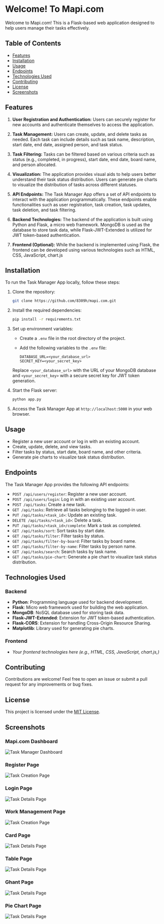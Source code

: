 # Welcome! To Mapi.com

Welcome to Mapi.com! This is a Flask-based web application designed to help users manage their tasks effectively.

## Table of Contents

- [Features](#features)
- [Installation](#installation)
- [Usage](#usage)
- [Endpoints](#endpoints)
- [Technologies Used](#technologies-used)
- [Contributing](#contributing)
- [License](#license)
- [Screenshots](#screenshots)

<!-- ## Features

- User registration and authentication
- Creating, updating, and deleting tasks
- Filtering tasks by various criteria (e.g., status, start date, board name)
- Generating pie charts to visualize task status distribution
Sure, here's a brief functionality overview that you can include in your repository:

--- -->

## Features


1. **User Registration and Authentication:** Users can securely register for new accounts and authenticate themselves to access the application.

2. **Task Management:** Users can create, update, and delete tasks as needed. Each task can include details such as task name, description, start date, end date, assigned person, and task status.

3. **Task Filtering:** Tasks can be filtered based on various criteria such as status (e.g., completed, in progress), start date, end date, board name, and person allocated.

4. **Visualization:** The application provides visual aids to help users better understand their task status distribution. Users can generate pie charts to visualize the distribution of tasks across different statuses.

5. **API Endpoints:** The Task Manager App offers a set of API endpoints to interact with the application programmatically. These endpoints enable functionalities such as user registration, task creation, task updates, task deletion, and task filtering.

6. **Backend Technologies:** The backend of the application is built using Python and Flask, a micro web framework. MongoDB is used as the database to store task data, while Flask-JWT-Extended is utilized for JWT token-based authentication.

7. **Frontend (Optional):** While the backend is implemented using Flask, the frontend can be developed using various technologies such as HTML, CSS, JavaScript, chart.js


## Installation

To run the Task Manager App locally, follow these steps:

1. Clone the repository:

   ```bash
   git clone https://github.com/8309h/mapi.com.git
   ```

2. Install the required dependencies:

   ```bash
   pip install -r requirements.txt
   ```

3. Set up environment variables:

   - Create a `.env` file in the root directory of the project.
   - Add the following variables to the `.env` file:

     ```plaintext
     DATABASE_URL=<your_database_url>
     SECRET_KEY=<your_secret_key>
     ```

   Replace `<your_database_url>` with the URL of your MongoDB database and `<your_secret_key>` with a secure secret key for JWT token generation.

4. Start the Flask server:

   ```bash
   python app.py
   ```

5. Access the Task Manager App at `http://localhost:5000` in your web browser.

## Usage

- Register a new user account or log in with an existing account.
- Create, update, delete, and view tasks.
- Filter tasks by status, start date, board name, and other criteria.
- Generate pie charts to visualize task status distribution.

## Endpoints

The Task Manager App provides the following API endpoints:

- `POST /api/users/register`: Register a new user account.
- `POST /api/users/login`: Log in with an existing user account.
- `POST /api/tasks`: Create a new task.
- `GET /api/tasks`: Retrieve all tasks belonging to the logged-in user.
- `PUT /api/tasks/<task_id>`: Update an existing task.
- `DELETE /api/tasks/<task_id>`: Delete a task.
- `PUT /api/tasks/<task_id>/complete`: Mark a task as completed.
- `GET /api/tasks/sort`: Sort tasks by start date.
- `GET /api/tasks/filter`: Filter tasks by status.
- `GET /api/tasks/filter-by-board`: Filter tasks by board name.
- `GET /api/tasks/filter-by-name`: Filter tasks by person name.
- `GET /api/tasks/search`: Search tasks by task name.
- `GET /api/tasks/pie-chart`: Generate a pie chart to visualize task status distribution.

## Technologies Used

### Backend

- **Python**: Programming language used for backend development.
- **Flask**: Micro web framework used for building the web application.
- **MongoDB**: NoSQL database used for storing task data.
- **Flask-JWT-Extended**: Extension for JWT token-based authentication.
- **Flask-CORS**: Extension for handling Cross-Origin Resource Sharing.
- **Matplotlib**: Library used for generating pie charts.

### Frontend

- *Your frontend technologies here (e.g., HTML, CSS, JavaScript, chart.js,)*

## Contributing

Contributions are welcome! Feel free to open an issue or submit a pull request for any improvements or bug fixes.

## License

This project is licensed under the [MIT License](LICENSE).


## Screenshots

### Mapi.com Dashboard

![Task Manager Dashboard](./Frontend/opscreen/screencapture-127-0-0-1-5500-Frontend-index-html-2024-02-16-14_47_04.png)

### Register Page

![Task Creation Page](./Frontend/opscreen/screencapture-127-0-0-1-5500-Frontend-pages-register-html-2024-02-16-15_06_49.png)

### Login Page

![Task Details Page](./Frontend/opscreen/screencapture-127-0-0-1-5500-Frontend-pages-login-html-2024-02-16-15_20_51.png)

### Work Management Page

![Task Creation Page](./Frontend/opscreen/screencapture-127-0-0-1-5500-Frontend-pages-wk-mngt-html-2024-02-16-14_48_08.png)

### Card Page

![Task Details Page](./Frontend/opscreen/screencapture-127-0-0-1-5500-Frontend-pages-wk-task-html-2024-02-16-15_08_00.png)

### Table Page

![Task Details Page](./Frontend/opscreen/screencapture-127-0-0-1-5500-Frontend-pages-wk-task-tab-html-2024-02-16-15_08_31.png)

### Ghant Page

![Task Details Page](./Frontend/opscreen/screencapture-127-0-0-1-5500-Frontend-pages-wk-task-chart-html-2024-02-16-15_09_45.png)

### Pie Chart Page

![Task Details Page](./Frontend/opscreen/screencapture-127-0-0-1-5500-Frontend-pages-wk-task-pie-html-2024-02-16-15_10_37.png)

